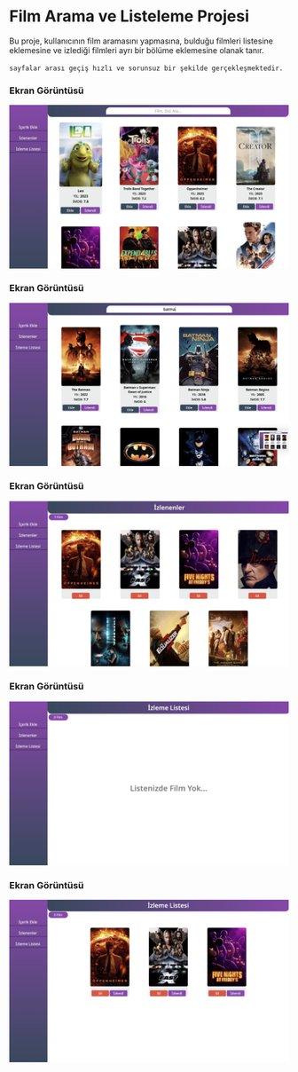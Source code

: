 
# Film Arama ve Listeleme Projesi

Bu proje, kullanıcının film aramasını yapmasına, bulduğu filmleri listesine eklemesine ve izlediği filmleri ayrı bir bölüme eklemesine olanak tanır.

`sayfalar arası geçiş hızlı ve sorunsuz bir şekilde gerçekleşmektedir.`


### Ekran Görüntüsü 
![Film proje resim](src/img/add.resim.png)
### Ekran Görüntüsü 
![Film proje resim](src/img/add2.png)
### Ekran Görüntüsü 
![Film proje resim](src/img/watched.png)
### Ekran Görüntüsü 
![Film proje resim](src/img/watchlist.png)
### Ekran Görüntüsü 
![Film proje resim](src/img/watchlist2.png)




